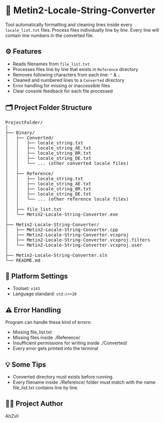 # 🧩 Metin2-Locale-String-Converter
Tool automatically formatting and cleaning lines inside every `locale_list.txt` files.
Process files individually line by line.
Every line will contain line numbers in the converted file.

## ⚙️ Features
- Reads filenames from `file_list.txt` 
- Processes files line by line that exists in `Reference` directory
- Removes following characters from each line: `"` & `;`
- Cleaned and numbered lines to a `Converted` directory
- Error handling for missing or inaccessible files
- Clear console feedback for each file processed

## 🗂️ Project Folder Structure
<pre>
ProjectFolder/
│
├── Binary/
│   ├── Converted/
│   │   ├── locale_string.txt
│   │   ├── locale_string_AE.txt
│   │   ├── locale_string_BR.txt
│   │   ├── locale_string_DE.txt
│   │   └── ... (other converted locale files)
│   │
│   ├── Reference/
│   │   ├── locale_string.txt
│   │   ├── locale_string_AE.txt
│   │   ├── locale_string_BR.txt
│   │   ├── locale_string_DE.txt
│   │   └── ... (other reference locale files)
│   │
│   ├── file_list.txt
│   └── Metin2-Locale-String-Converter.exe
│
├── Metin2-Locale-String-Converter/
│   ├── Metin2-Locale-String-Converter.cpp
│   ├── Metin2-Locale-String-Converter.vcxproj
│   ├── Metin2-Locale-String-Converter.vcxproj.filters
│   └── Metin2-Locale-String-Converter.vcxproj.user
│
├── Metin2-Locale-String-Converter.sln
└── README.md
</pre>

## 🧱 Platform Settings
 - Toolset: `v143`
 - Language standard: `std:c++20`

## ⚠️ Error Handling
Program can handle these kind of errors:
 - Missing file_list.txt
 - Missing files inside ./Reference/
 - Insufficient permissions for writing inside ./Converted/
 - Every error gets printed into the terminal

## 💡 Some Tips
 - Converted directory must exists before running.
 - Every filename inside ./Reference/ folder must match with the name file_list.txt contains line by line.

## 🧑‍💻 Project Author
AhZvil
